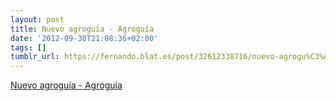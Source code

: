```yaml
---
layout: post
title: Nuevo agroguía - Agroguía
date: '2012-09-30T21:08:36+02:00'
tags: []
tumblr_url: https://fernando.blat.es/post/32612338716/nuevo-agrogu%C3%ADa-agrogu%C3%ADa
---
```

[Nuevo agroguía - Agroguía](http://blog.agroguia.es/blog/wordpress/2012/09/30/nuevo-agroguia/)  
